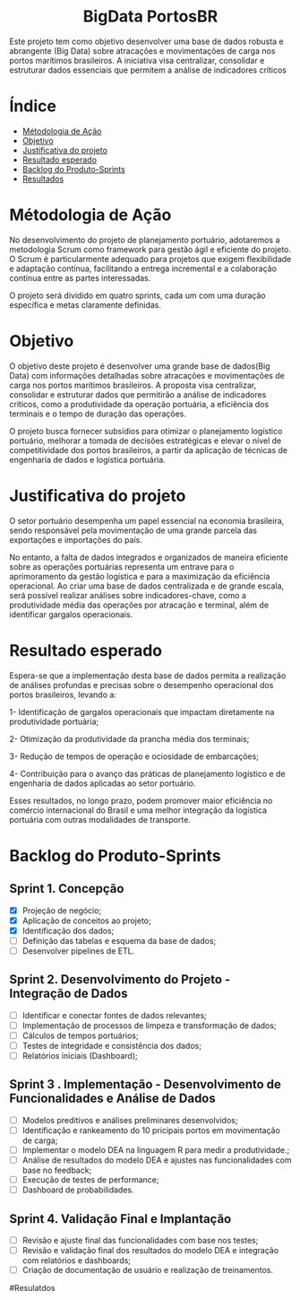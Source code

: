 <div align="center">

<h1>BigData PortosBR</h1>

</div>

Este projeto tem como objetivo desenvolver uma base de dados robusta e abrangente (Big Data) sobre atracações e movimentações de carga nos portos marítimos brasileiros. A iniciativa visa centralizar, consolidar e estruturar dados essenciais que permitem a análise de indicadores críticos

# Índice

* [Métodologia de Ação](#Métodologia-de-Ação)
* [Objetivo](#Objetivo)
* [Justificativa do projeto](#Justificativa-do-projeto)
* [Resultado esperado](#Resultado-esperado) 
* [Backlog do Produto-Sprints](#Backlogdo-Produto-Sprints)
* [Resultados](#Resultados)



# Métodologia de Ação 

No desenvolvimento do projeto de planejamento portuário, adotaremos a metodologia Scrum como framework para gestão ágil e eficiente do projeto. O Scrum é particularmente adequado para projetos que exigem flexibilidade e adaptação contínua, facilitando a entrega incremental e a colaboração contínua entre as partes interessadas.

O projeto será dividido em quatro sprints, cada um com uma duração específica e metas claramente definidas.

# Objetivo 
O objetivo deste projeto é desenvolver uma grande base de dados(Big Data) com informações detalhadas sobre atracações e movimentações de carga nos portos marítimos brasileiros. A proposta visa centralizar, consolidar e estruturar dados que permitirão a análise de indicadores críticos, como a produtividade da operação portuária, a eficiência dos terminais e o tempo de duração das operações. 

O projeto busca fornecer subsídios para otimizar o planejamento logístico portuário, melhorar a tomada de decisões estratégicas e elevar o nível de competitividade dos portos brasileiros, a partir da aplicação de técnicas de engenharia de dados e logística portuária.

# Justificativa do projeto
O setor portuário desempenha um papel essencial na economia brasileira, sendo responsável pela movimentação de uma grande parcela das exportações e importações do país. 

No entanto, a falta de dados integrados e organizados de maneira eficiente sobre as operações portuárias representa um entrave para o aprimoramento da gestão logística e para a maximização da eficiência operacional. Ao criar uma base de dados centralizada e de grande escala, será possível realizar análises sobre indicadores-chave, como a produtividade média das operações por atracação e terminal, além de identificar gargalos operacionais.


# Resultado esperado
Espera-se que a implementação desta base de dados permita a realização de análises profundas e precisas sobre o desempenho operacional dos portos brasileiros, levando a:

1- Identificação de gargalos operacionais que impactam diretamente na produtividade portuária;

2- Otimização da produtividade da prancha média dos terminais;

3- Redução de tempos de operação e ociosidade de embarcações;

4- Contribuição para o avanço das práticas de planejamento logístico e de engenharia de dados aplicadas ao setor portuário.

Esses resultados, no longo prazo, podem promover maior eficiência no comércio internacional do Brasil e uma melhor integração da logística portuária com outras modalidades de transporte.

# Backlog do Produto-Sprints

## Sprint 1. Concepção
- [x] Projeção de negócio;
- [x] Aplicação de conceitos ao projeto;
- [x] Identificação dos dados;
- [ ] Definição das tabelas e esquema da base de dados;
- [ ] Desenvolver pipelines de ETL.

## Sprint 2. Desenvolvimento do Projeto - Integração de Dados
- [ ] Identificar e conectar fontes de dados relevantes;
- [ ] Implementação de processos de limpeza e transformação de dados;
- [ ] Cálculos de tempos portuários;
- [ ] Testes de integridade e consistência dos dados;
- [ ] Relatórios iniciais (Dashboard);
      
## Sprint 3 . Implementação - Desenvolvimento de Funcionalidades e Análise de Dados
- [ ] Modelos preditivos e análises preliminares desenvolvidos;
- [ ] Identificação e rankeamento do 10 pricipais portos em movimentação de carga;
- [ ] Implementar o modelo DEA na linguagem R para medir a produtividade.;
- [ ] Análise de resultados do modelo DEA e ajustes nas funcionalidades com base no feedback;
- [ ] Execução de testes de performance;
- [ ] Dashboard de probabilidades.
      
## Sprint 4. Validação Final e Implantação
- [ ] Revisão e ajuste final das funcionalidades com base nos testes;
- [ ] Revisão e validação final dos resultados do modelo DEA e integração com relatórios e dashboards;
- [ ] Criação de documentação de usuário e realização de treinamentos.

#Resulatdos


